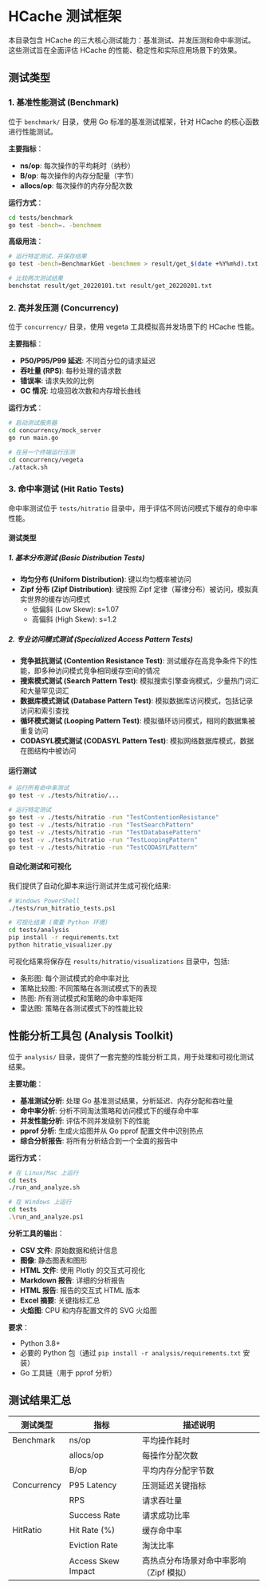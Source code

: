 # HCache 测试框架

本目录包含 HCache 的三大核心测试能力：基准测试、并发压测和命中率测试。这些测试旨在全面评估 HCache 的性能、稳定性和实际应用场景下的效果。

## 测试类型

### 1. 基准性能测试 (Benchmark)

位于 `benchmark/` 目录，使用 Go 标准的基准测试框架，针对 HCache 的核心函数进行性能测试。

**主要指标**：
- **ns/op**: 每次操作的平均耗时（纳秒）
- **B/op**: 每次操作的内存分配量（字节）
- **allocs/op**: 每次操作的内存分配次数

**运行方式**：
```bash
cd tests/benchmark
go test -bench=. -benchmem
```

**高级用法**：
```bash
# 运行特定测试，并保存结果
go test -bench=BenchmarkGet -benchmem > result/get_$(date +%Y%m%d).txt

# 比较两次测试结果
benchstat result/get_20220101.txt result/get_20220201.txt
```

### 2. 高并发压测 (Concurrency)

位于 `concurrency/` 目录，使用 vegeta 工具模拟高并发场景下的 HCache 性能。

**主要指标**：
- **P50/P95/P99 延迟**: 不同百分位的请求延迟
- **吞吐量 (RPS)**: 每秒处理的请求数
- **错误率**: 请求失败的比例
- **GC 情况**: 垃圾回收次数和内存增长曲线

**运行方式**：
```bash
# 启动测试服务器
cd concurrency/mock_server
go run main.go

# 在另一个终端运行压测
cd concurrency/vegeta
./attack.sh
```

### 3. 命中率测试 (Hit Ratio Tests)

命中率测试位于 `tests/hitratio` 目录中，用于评估不同访问模式下缓存的命中率性能。

#### 测试类型

##### 1. 基本分布测试 (Basic Distribution Tests)

- **均匀分布 (Uniform Distribution)**: 键以均匀概率被访问
- **Zipf 分布 (Zipf Distribution)**: 键按照 Zipf 定律（幂律分布）被访问，模拟真实世界的缓存访问模式
  - 低偏斜 (Low Skew): s=1.07
  - 高偏斜 (High Skew): s=1.2

##### 2. 专业访问模式测试 (Specialized Access Pattern Tests)

- **竞争抵抗测试 (Contention Resistance Test)**: 测试缓存在高竞争条件下的性能，即多种访问模式竞争相同缓存空间的情况
- **搜索模式测试 (Search Pattern Test)**: 模拟搜索引擎查询模式，少量热门词汇和大量罕见词汇
- **数据库模式测试 (Database Pattern Test)**: 模拟数据库访问模式，包括记录访问和索引查找
- **循环模式测试 (Looping Pattern Test)**: 模拟循环访问模式，相同的数据集被重复访问
- **CODASYL模式测试 (CODASYL Pattern Test)**: 模拟网络数据库模式，数据在图结构中被访问

#### 运行测试

```bash
# 运行所有命中率测试
go test -v ./tests/hitratio/...

# 运行特定测试
go test -v ./tests/hitratio -run "TestContentionResistance"
go test -v ./tests/hitratio -run "TestSearchPattern"
go test -v ./tests/hitratio -run "TestDatabasePattern"
go test -v ./tests/hitratio -run "TestLoopingPattern"
go test -v ./tests/hitratio -run "TestCODASYLPattern"
```

#### 自动化测试和可视化

我们提供了自动化脚本来运行测试并生成可视化结果:

```bash
# Windows PowerShell
./tests/run_hitratio_tests.ps1

# 可视化结果 (需要 Python 环境)
cd tests/analysis
pip install -r requirements.txt
python hitratio_visualizer.py
```

可视化结果将保存在 `results/hitratio/visualizations` 目录中，包括:
- 条形图: 每个测试模式的命中率对比
- 策略比较图: 不同策略在各测试模式下的表现
- 热图: 所有测试模式和策略的命中率矩阵
- 雷达图: 策略在各测试模式下的性能比较

## 性能分析工具包 (Analysis Toolkit)

位于 `analysis/` 目录，提供了一套完整的性能分析工具，用于处理和可视化测试结果。

**主要功能**：
- **基准测试分析**: 处理 Go 基准测试结果，分析延迟、内存分配和吞吐量
- **命中率分析**: 分析不同淘汰策略和访问模式下的缓存命中率
- **并发性能分析**: 评估不同并发级别下的性能
- **pprof 分析**: 生成火焰图并从 Go pprof 配置文件中识别热点
- **综合分析报告**: 将所有分析结合到一个全面的报告中

**运行方式**：
```bash
# 在 Linux/Mac 上运行
cd tests
./run_and_analyze.sh

# 在 Windows 上运行
cd tests
.\run_and_analyze.ps1
```

**分析工具的输出**：
- **CSV 文件**: 原始数据和统计信息
- **图像**: 静态图表和图形
- **HTML 文件**: 使用 Plotly 的交互式可视化
- **Markdown 报告**: 详细的分析报告
- **HTML 报告**: 报告的交互式 HTML 版本
- **Excel 摘要**: 关键指标汇总
- **火焰图**: CPU 和内存配置文件的 SVG 火焰图

**要求**：
- Python 3.8+
- 必要的 Python 包（通过 `pip install -r analysis/requirements.txt` 安装）
- Go 工具链（用于 pprof 分析）

## 测试结果汇总

| 测试类型 | 指标 | 描述说明 |
|---------|------|---------|
| Benchmark | ns/op | 平均操作耗时 |
|           | allocs/op | 每操作分配次数 |
|           | B/op | 平均内存分配字节数 |
| Concurrency | P95 Latency | 压测延迟关键指标 |
|             | RPS | 请求吞吐量 |
|             | Success Rate | 请求成功比率 |
| HitRatio | Hit Rate (%) | 缓存命中率 |
|          | Eviction Rate | 淘汰比率 |
|          | Access Skew Impact | 高热点分布场景对命中率影响（Zipf 模拟）| 